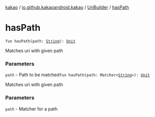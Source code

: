 [kakao](../../index.md) / [io.github.kakaoandroid.kakao](../index.md) / [UriBuilder](index.md) / [hasPath](./has-path.md)

# hasPath

`fun hasPath(path: `[`String`](https://kotlinlang.org/api/latest/jvm/stdlib/kotlin/-string/index.html)`): `[`Unit`](https://kotlinlang.org/api/latest/jvm/stdlib/kotlin/-unit/index.html)

Matches uri with given path

### Parameters

`path` - Path to be matched`fun hasPath(path: Matcher<`[`String`](https://kotlinlang.org/api/latest/jvm/stdlib/kotlin/-string/index.html)`>): `[`Unit`](https://kotlinlang.org/api/latest/jvm/stdlib/kotlin/-unit/index.html)

Matches uri with given path

### Parameters

`path` - Matcher for a path